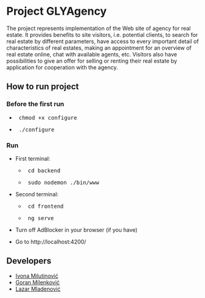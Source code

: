 # Project GLYAgency

The project represents implementation of the Web site of agency for real estate.
It provides benefits to site visitors, i.e. potential clients, to search for real estate by different parameters,
have access to every important detail of characteristics of real estates,
making an appointment for an overview of real estate online, chat with available agents, etc.
Visitors also have possibilities to give an offer for selling or renting their real estate by application for cooperation with the agency.


## How to run project

### Before the first run

- <pre> chmod +x configure </pre>
- <pre> ./configure </pre> 

### Run

- First terminal:

	- <pre> cd backend </pre> 
	- <pre> sudo nodemon ./bin/www </pre>
	
- Second terminal:
	- <pre> cd frontend </pre>
	- <pre> ng serve </pre>
	
- Turn off AdBlocker in your browser (if you have)

- Go to  http://localhost:4200/

## Developers

- [Ivona Milutinović](https://github.com/ivonamilutinovic)
- [Goran Milenković](https://github.com/goran-milenkovic)
- [Lazar Mladenović](https://github.com/LMladenovic)
